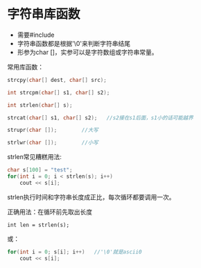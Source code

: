 # 字符串库函数

- 需要#include<cstring>
- 字符串函数都是根据'\0'来判断字符串结尾
- 形参为char []，实参可以是字符数组或字符串常量。

常用库函数：

```c++
strcpy(char[] dest, char[] src);

int strcpm(char[] s1, char[] s2);

int strlen(char[] s);

strcat(char[] s1, char[] s2);	//s2接在s1后面，s1小的话可能越界

strupr(char []);		//大写

strlwr(char []);		//小写
```



strlen常见糟糕用法:

```c++
char s[100] = "test";
for(int i = 0; i < strlen(s); i++)
    cout << s[i];
```

strlen执行时间和字符串长度成正比，每次循环都要调用一次。

正确用法：在循环前先取出长度

```
int len = strlen(s);
```

或：

```c++
for(int i = 0; s[i]; i++)	//'\0'就是ascii0
	cout << s[i];		
```

